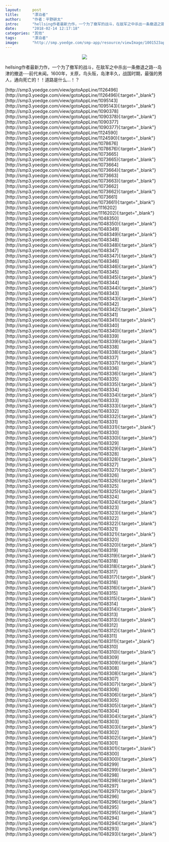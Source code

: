 ```yaml
---
layout:     post
title:      "漂泊者"
author:     "作者：平野耕太"
intro:      "hellsing作者最新力作，一个为了撤军的战斗，在敌军之中杀出一条撤退之路--岛津的撤退---前代未闻。1600年，关原，鸟头阪，岛津丰久，战国时期，最强的男人，通向死亡的！！道路是什么...！？"
date:       "2018-02-14 12:17:18"
categories: "其他"
tags:       "漂泊者"
image:      "http://smp.yoedge.com/smp-app/resource/viewImage/1001523appline.png"
---
```

<div style="text-align: center">
<p><img src="http://smp.yoedge.com/smp-app/resource/viewImage/1001523appline.png"/></p>
</div>
<p class="post-meta">
<span>hellsing作者最新力作，一个为了撤军的战斗，在敌军之中杀出一条撤退之路--岛津的撤退---前代未闻。1600年，关原，鸟头阪，岛津丰久，战国时期，最强的男人，通向死亡的！！道路是什么...！？</span>
</p>
[http://smp3.yoedge.com/view/gotoAppLine/1126496](http://smp3.yoedge.com/view/gotoAppLine/1126496){:target="_blank"}
[http://smp3.yoedge.com/view/gotoAppLine/1095143](http://smp3.yoedge.com/view/gotoAppLine/1095143){:target="_blank"}
[http://smp3.yoedge.com/view/gotoAppLine/1090378](http://smp3.yoedge.com/view/gotoAppLine/1090378){:target="_blank"}
[http://smp3.yoedge.com/view/gotoAppLine/1090377](http://smp3.yoedge.com/view/gotoAppLine/1090377){:target="_blank"}
[http://smp3.yoedge.com/view/gotoAppLine/1124590](http://smp3.yoedge.com/view/gotoAppLine/1124590){:target="_blank"}
[http://smp3.yoedge.com/view/gotoAppLine/1078676](http://smp3.yoedge.com/view/gotoAppLine/1078676){:target="_blank"}
[http://smp3.yoedge.com/view/gotoAppLine/1073665](http://smp3.yoedge.com/view/gotoAppLine/1073665){:target="_blank"}
[http://smp3.yoedge.com/view/gotoAppLine/1073664](http://smp3.yoedge.com/view/gotoAppLine/1073664){:target="_blank"}
[http://smp3.yoedge.com/view/gotoAppLine/1073663](http://smp3.yoedge.com/view/gotoAppLine/1073663){:target="_blank"}
[http://smp3.yoedge.com/view/gotoAppLine/1073662](http://smp3.yoedge.com/view/gotoAppLine/1073662){:target="_blank"}
[http://smp3.yoedge.com/view/gotoAppLine/1073661](http://smp3.yoedge.com/view/gotoAppLine/1073661){:target="_blank"}
[http://smp3.yoedge.com/view/gotoAppLine/1116202](http://smp3.yoedge.com/view/gotoAppLine/1116202){:target="_blank"}
[http://smp3.yoedge.com/view/gotoAppLine/1048350](http://smp3.yoedge.com/view/gotoAppLine/1048350){:target="_blank"}
[http://smp3.yoedge.com/view/gotoAppLine/1048349](http://smp3.yoedge.com/view/gotoAppLine/1048349){:target="_blank"}
[http://smp3.yoedge.com/view/gotoAppLine/1048348](http://smp3.yoedge.com/view/gotoAppLine/1048348){:target="_blank"}
[http://smp3.yoedge.com/view/gotoAppLine/1048347](http://smp3.yoedge.com/view/gotoAppLine/1048347){:target="_blank"}
[http://smp3.yoedge.com/view/gotoAppLine/1048346](http://smp3.yoedge.com/view/gotoAppLine/1048346){:target="_blank"}
[http://smp3.yoedge.com/view/gotoAppLine/1048345](http://smp3.yoedge.com/view/gotoAppLine/1048345){:target="_blank"}
[http://smp3.yoedge.com/view/gotoAppLine/1048344](http://smp3.yoedge.com/view/gotoAppLine/1048344){:target="_blank"}
[http://smp3.yoedge.com/view/gotoAppLine/1048343](http://smp3.yoedge.com/view/gotoAppLine/1048343){:target="_blank"}
[http://smp3.yoedge.com/view/gotoAppLine/1048342](http://smp3.yoedge.com/view/gotoAppLine/1048342){:target="_blank"}
[http://smp3.yoedge.com/view/gotoAppLine/1048341](http://smp3.yoedge.com/view/gotoAppLine/1048341){:target="_blank"}
[http://smp3.yoedge.com/view/gotoAppLine/1048340](http://smp3.yoedge.com/view/gotoAppLine/1048340){:target="_blank"}
[http://smp3.yoedge.com/view/gotoAppLine/1048339](http://smp3.yoedge.com/view/gotoAppLine/1048339){:target="_blank"}
[http://smp3.yoedge.com/view/gotoAppLine/1048338](http://smp3.yoedge.com/view/gotoAppLine/1048338){:target="_blank"}
[http://smp3.yoedge.com/view/gotoAppLine/1048337](http://smp3.yoedge.com/view/gotoAppLine/1048337){:target="_blank"}
[http://smp3.yoedge.com/view/gotoAppLine/1048336](http://smp3.yoedge.com/view/gotoAppLine/1048336){:target="_blank"}
[http://smp3.yoedge.com/view/gotoAppLine/1048335](http://smp3.yoedge.com/view/gotoAppLine/1048335){:target="_blank"}
[http://smp3.yoedge.com/view/gotoAppLine/1048334](http://smp3.yoedge.com/view/gotoAppLine/1048334){:target="_blank"}
[http://smp3.yoedge.com/view/gotoAppLine/1048333](http://smp3.yoedge.com/view/gotoAppLine/1048333){:target="_blank"}
[http://smp3.yoedge.com/view/gotoAppLine/1048332](http://smp3.yoedge.com/view/gotoAppLine/1048332){:target="_blank"}
[http://smp3.yoedge.com/view/gotoAppLine/1048331](http://smp3.yoedge.com/view/gotoAppLine/1048331){:target="_blank"}
[http://smp3.yoedge.com/view/gotoAppLine/1048330](http://smp3.yoedge.com/view/gotoAppLine/1048330){:target="_blank"}
[http://smp3.yoedge.com/view/gotoAppLine/1048329](http://smp3.yoedge.com/view/gotoAppLine/1048329){:target="_blank"}
[http://smp3.yoedge.com/view/gotoAppLine/1048328](http://smp3.yoedge.com/view/gotoAppLine/1048328){:target="_blank"}
[http://smp3.yoedge.com/view/gotoAppLine/1048327](http://smp3.yoedge.com/view/gotoAppLine/1048327){:target="_blank"}
[http://smp3.yoedge.com/view/gotoAppLine/1048326](http://smp3.yoedge.com/view/gotoAppLine/1048326){:target="_blank"}
[http://smp3.yoedge.com/view/gotoAppLine/1048325](http://smp3.yoedge.com/view/gotoAppLine/1048325){:target="_blank"}
[http://smp3.yoedge.com/view/gotoAppLine/1048324](http://smp3.yoedge.com/view/gotoAppLine/1048324){:target="_blank"}
[http://smp3.yoedge.com/view/gotoAppLine/1048323](http://smp3.yoedge.com/view/gotoAppLine/1048323){:target="_blank"}
[http://smp3.yoedge.com/view/gotoAppLine/1048322](http://smp3.yoedge.com/view/gotoAppLine/1048322){:target="_blank"}
[http://smp3.yoedge.com/view/gotoAppLine/1048321](http://smp3.yoedge.com/view/gotoAppLine/1048321){:target="_blank"}
[http://smp3.yoedge.com/view/gotoAppLine/1048320](http://smp3.yoedge.com/view/gotoAppLine/1048320){:target="_blank"}
[http://smp3.yoedge.com/view/gotoAppLine/1048319](http://smp3.yoedge.com/view/gotoAppLine/1048319){:target="_blank"}
[http://smp3.yoedge.com/view/gotoAppLine/1048318](http://smp3.yoedge.com/view/gotoAppLine/1048318){:target="_blank"}
[http://smp3.yoedge.com/view/gotoAppLine/1048317](http://smp3.yoedge.com/view/gotoAppLine/1048317){:target="_blank"}
[http://smp3.yoedge.com/view/gotoAppLine/1048316](http://smp3.yoedge.com/view/gotoAppLine/1048316){:target="_blank"}
[http://smp3.yoedge.com/view/gotoAppLine/1048315](http://smp3.yoedge.com/view/gotoAppLine/1048315){:target="_blank"}
[http://smp3.yoedge.com/view/gotoAppLine/1048314](http://smp3.yoedge.com/view/gotoAppLine/1048314){:target="_blank"}
[http://smp3.yoedge.com/view/gotoAppLine/1048313](http://smp3.yoedge.com/view/gotoAppLine/1048313){:target="_blank"}
[http://smp3.yoedge.com/view/gotoAppLine/1048312](http://smp3.yoedge.com/view/gotoAppLine/1048312){:target="_blank"}
[http://smp3.yoedge.com/view/gotoAppLine/1048311](http://smp3.yoedge.com/view/gotoAppLine/1048311){:target="_blank"}
[http://smp3.yoedge.com/view/gotoAppLine/1048310](http://smp3.yoedge.com/view/gotoAppLine/1048310){:target="_blank"}
[http://smp3.yoedge.com/view/gotoAppLine/1048309](http://smp3.yoedge.com/view/gotoAppLine/1048309){:target="_blank"}
[http://smp3.yoedge.com/view/gotoAppLine/1048308](http://smp3.yoedge.com/view/gotoAppLine/1048308){:target="_blank"}
[http://smp3.yoedge.com/view/gotoAppLine/1048307](http://smp3.yoedge.com/view/gotoAppLine/1048307){:target="_blank"}
[http://smp3.yoedge.com/view/gotoAppLine/1048306](http://smp3.yoedge.com/view/gotoAppLine/1048306){:target="_blank"}
[http://smp3.yoedge.com/view/gotoAppLine/1048305](http://smp3.yoedge.com/view/gotoAppLine/1048305){:target="_blank"}
[http://smp3.yoedge.com/view/gotoAppLine/1048304](http://smp3.yoedge.com/view/gotoAppLine/1048304){:target="_blank"}
[http://smp3.yoedge.com/view/gotoAppLine/1048303](http://smp3.yoedge.com/view/gotoAppLine/1048303){:target="_blank"}
[http://smp3.yoedge.com/view/gotoAppLine/1048302](http://smp3.yoedge.com/view/gotoAppLine/1048302){:target="_blank"}
[http://smp3.yoedge.com/view/gotoAppLine/1048301](http://smp3.yoedge.com/view/gotoAppLine/1048301){:target="_blank"}
[http://smp3.yoedge.com/view/gotoAppLine/1048300](http://smp3.yoedge.com/view/gotoAppLine/1048300){:target="_blank"}
[http://smp3.yoedge.com/view/gotoAppLine/1048299](http://smp3.yoedge.com/view/gotoAppLine/1048299){:target="_blank"}
[http://smp3.yoedge.com/view/gotoAppLine/1048298](http://smp3.yoedge.com/view/gotoAppLine/1048298){:target="_blank"}
[http://smp3.yoedge.com/view/gotoAppLine/1048297](http://smp3.yoedge.com/view/gotoAppLine/1048297){:target="_blank"}
[http://smp3.yoedge.com/view/gotoAppLine/1048296](http://smp3.yoedge.com/view/gotoAppLine/1048296){:target="_blank"}
[http://smp3.yoedge.com/view/gotoAppLine/1048295](http://smp3.yoedge.com/view/gotoAppLine/1048295){:target="_blank"}
[http://smp3.yoedge.com/view/gotoAppLine/1048294](http://smp3.yoedge.com/view/gotoAppLine/1048294){:target="_blank"}
[http://smp3.yoedge.com/view/gotoAppLine/1048293](http://smp3.yoedge.com/view/gotoAppLine/1048293){:target="_blank"}


